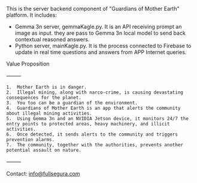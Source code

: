 This is the server backend component of "Guardians of Mother Earth" platform.
It includes:
- Gemma 3n server, gemmaKagle.py. It is an API receiving prompt an image as input. they are pass to Gemma 3n local model to send back contextual reasoned answers.
- Python server, mainKagle.py. It is the process connected to Firebase to update in real time questions and answers from APP Internet queries. 

Value Proposition

⸻

	1.	Mother Earth is in danger.
	2.	Illegal mining, along with narco-crime, is causing devastating consequences for the planet.
	3.	You too can be a guardian of the environment.
	4.	Guardians of Mother Earth is an app that alerts the community about illegal mining activities.
	5.	Using Gemma 3n and an NVIDIA Jetson device, it monitors 24/7 the entry points to protected areas, heavy machinery, and illicit activities.
	6.	Once detected, it sends alerts to the community and triggers prevention alarms.
	7.	The community, together with the authorities, prevents another potential assault on nature.

⸻

Contact:
info@fullsegura.com
